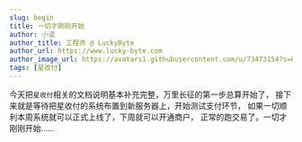 ```yaml
---
slug: begin
title: 一切才刚刚开始
author: 小诺
author_title: 工程师 @ LuckyByte
author_url: https://www.lucky-byte.com
author_image_url: https://avatars1.githubusercontent.com/u/73473154?s=60&v=4
tags: [星收付]
---
```


今天把`星收付`相关的文档说明基本补充完整，万里长征的第一步总算开始了，
接下来就是等待把星收付的系统布置到新服务器上，开始测试支付环节，
如果一切顺利本周系统就可以正式上线了，下周就可以开通商户，
正常的跑交易了。一切才刚刚开始......